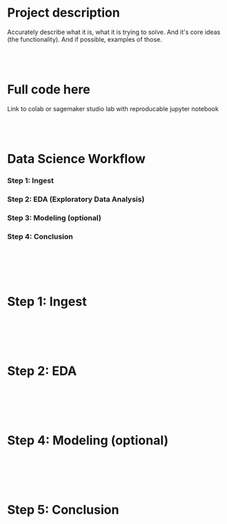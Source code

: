 # Project description
Accurately describe what it is, what it is trying to solve. And it's core ideas (the functionality). And if possible, examples of those.
<br>
<br>
<br>
<br>

# Full code here
Link to colab or sagemaker studio lab with reproducable jupyter notebook
<br>
<br>
<br>
<br>

# Data Science Workflow
### Step 1: Ingest
### Step 2: EDA (Exploratory Data Analysis)
### Step 3: Modeling (optional)
### Step 4: Conclusion
<br>
<br>
<br>
<br>

# Step 1: Ingest
<br>
<br>
<br>
<br>

# Step 2: EDA
<br>
<br>
<br>
<br>

# Step 4: Modeling (optional)
<br>
<br>
<br>
<br>

# Step 5: Conclusion
